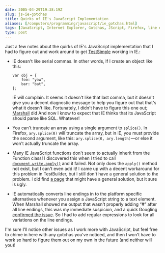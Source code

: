 ```yaml
--- 
date: 2005-04-29T19:38:19Z
slug: js-ie-gotchas
title: Quirks of IE's JavaScript Implementation
aliases: [/computers/programming/javascript/ie_gotchas.html]
tags: [JavaScript, Internet Explorer, Gotchas, JScript, Firefox, line endings, oxford comma]
type: post
---
```


Just a few notes about the quirks of IE's JavaScript implementation that I had
to figure out and work around to get [TestSimple] working in IE.:

-   IE doesn't like serial commas. In other words, If I create an object like
    this:

        var obj = {
            foo: "yow",
            bar: "bat",
        };

    IE will complain. It seems it doesn't like that last comma, but it doesn't
    give you a decent diagnostic message to help you figure out that that's what
    it doesn't like. Fortunately, I didn't have to figure this one out;
    [Marshall] did And now I know to expect that IE thinks that its JavaScript
    should parse like SQL. Whatever!

-   You can't truncate an array using a single argument to `splice()`. In
    Firefox, `ary.splice(0)` will truncate the array, but in IE, you must
    provide the second argument, like this: `ary.splice(0, ary.length)`—or else
    it won't actually truncate the array.

-   Many IE JavaScript functions don't seem to actually inherit from the
    Function class! I discovered this when I tried to call
    [`document.write.apply()`] and it failed. Not only does the `apply()` method
    not exist, but I can't even add it! I came up with a decent workaround for
    this problem in TestBuilder, but I still don't have a general solution to
    the problem. I did find [a page] that might have a general solution, but it
    sure is ugly.

-   IE automatically converts line endings in to the platform specific
    alternatives whenever you assign a JavaScript string to a text element. When
    Marshall showed me output that wasn't properly adding “\#” after all line
    endings, this was my immediate suspicion, and a quick Googling [confirmed
    the issue]. So I had to add regular expressions to look for all variations
    on the line endings.

I'm sure I'll notice other issues as I work more with JavaScript, but feel free
to chime in here with any gotchas you've noticed, and then I won't have to work
so hard to figure them out on my own in the future (and neither will you)!

  [TestSimple]: /computers/programming/javascript/test_simple-0.03.html
    "TestSimple 0.03 Released"
  [Marshall]: http://www.spastically.com/ "Spastically"
  [`document.write.apply()`]: /computers/programming/javascript/apply_on_write.html
    "How do I Add apply() to IE JavaScript Functions?"
  [a page]: http://www.technicalpursuit.com/documents_codingstds.html
    "TIBET™ Coding Standards & Sample Code"
  [confirmed the issue]: http://simon.incutio.com/archive/2004/02/17/lineEndings
    "Automatic line ending conversions in IE"

